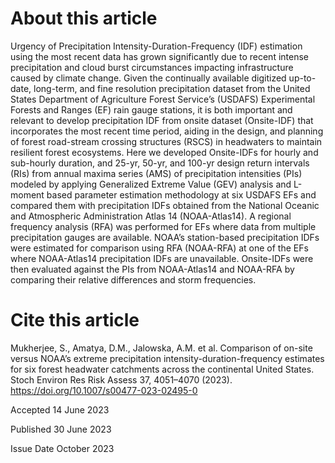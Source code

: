 # About this article
Urgency of Precipitation Intensity-Duration-Frequency (IDF) estimation using the most recent data has grown significantly due to recent intense precipitation and cloud burst circumstances impacting infrastructure caused by climate change. Given the continually available digitized up-to-date, long-term, and fine resolution precipitation dataset from the United States Department of Agriculture Forest Service’s (USDAFS) Experimental Forests and Ranges (EF) rain gauge stations, it is both important and relevant to develop precipitation IDF from onsite dataset (Onsite-IDF) that incorporates the most recent time period, aiding in the design, and planning of forest road-stream crossing structures (RSCS) in headwaters to maintain resilient forest ecosystems. Here we developed Onsite-IDFs for hourly and sub-hourly duration, and 25-yr, 50-yr, and 100-yr design return intervals (RIs) from annual maxima series (AMS) of precipitation intensities (PIs) modeled by applying Generalized Extreme Value (GEV) analysis and L-moment based parameter estimation methodology at six USDAFS EFs and compared them with precipitation IDFs obtained from the National Oceanic and Atmospheric Administration Atlas 14 (NOAA-Atlas14). A regional frequency analysis (RFA) was performed for EFs where data from multiple precipitation gauges are available. NOAA’s station-based precipitation IDFs were estimated for comparison using RFA (NOAA-RFA) at one of the EFs where NOAA-Atlas14 precipitation IDFs are unavailable. Onsite-IDFs were then evaluated against the PIs from NOAA-Atlas14 and NOAA-RFA by comparing their relative differences and storm frequencies. 

# Cite this article
Mukherjee, S., Amatya, D.M., Jalowska, A.M. et al. Comparison of on-site versus NOAA’s extreme precipitation intensity-duration-frequency estimates for six forest headwater catchments across the continental United States. Stoch Environ Res Risk Assess 37, 4051–4070 (2023). https://doi.org/10.1007/s00477-023-02495-0

Accepted
14 June 2023

Published
30 June 2023

Issue Date
October 2023

